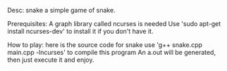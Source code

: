 Desc:
snake
a simple game of snake.

Prerequisites:
A graph library called ncurses is needed
Use 'sudo apt-get install ncurses-dev' to install it if you don't have it.

How to play:
here is the source code for snake
use 'g++ snake.cpp main.cpp -lncurses' to compile this program
An a.out will be generated, then just execute it and enjoy.
